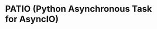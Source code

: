 PATIO (**P**ython **A**synchronous **T**ask for Async**IO**)
============================================================
